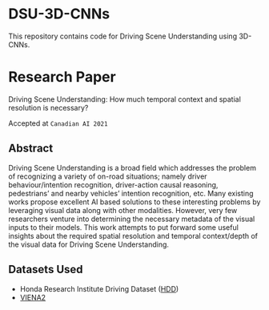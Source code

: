 # DSU-3D-CNNs
This repository contains code for Driving Scene Understanding  using 3D-CNNs.

# Research Paper
Driving Scene Understanding: How much temporal context and spatial resolution is
necessary?

Accepted at `Canadian AI 2021`

## Abstract
Driving Scene Understanding is a broad field which addresses the problem of
recognizing a variety of on-road situations; namely driver behaviour/intention
recognition, driver-action causal reasoning, pedestrians’ and nearby vehicles’
intention recognition, etc. Many existing works propose excellent AI based
solutions to these interesting problems by leveraging visual data along with
other modalities. However, very few researchers venture into determining the
necessary metadata of the visual inputs to their models. This work attempts to
put forward some useful insights about the required spatial resolution and
temporal context/depth of the visual data for Driving Scene Understanding.

## Datasets Used
* Honda Research Institute Driving Dataset ([HDD](https://usa.honda-ri.com/HDD))
* [VIENA2](https://sites.google.com/view/viena2-project/home)
